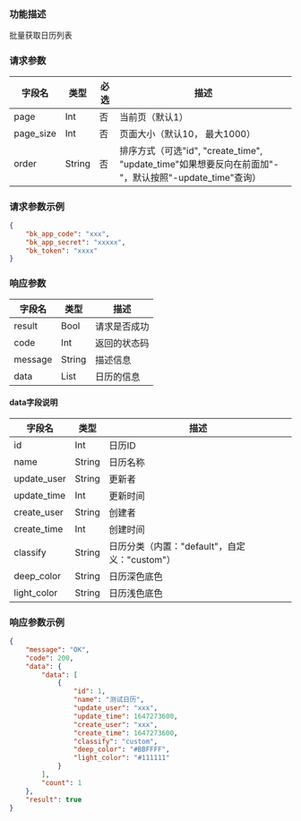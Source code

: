 ### 功能描述

批量获取日历列表


### 请求参数

| 字段名    | 类型   | 必选 | 描述                                                         |
| --------- | ------ | ---- | ------------------------------------------------------------ |
| page      | Int    | 否   | 当前页（默认1）                                              |
| page_size | Int    | 否   | 页面大小（默认10， 最大1000）                                |
| order     | String | 否   | 排序方式（可选"id", "create_time", "update_time"如果想要反向在前面加"-"，默认按照"-update_time"查询） |

### 请求参数示例

```json
{
    "bk_app_code": "xxx",
    "bk_app_secret": "xxxxx",
    "bk_token": "xxxx"
}
```

### 响应参数

| 字段名  | 类型   | 描述         |
| ------- | ------ | ------------ |
| result  | Bool   | 请求是否成功 |
| code    | Int    | 返回的状态码 |
| message | String | 描述信息     |
| data    | List   | 日历的信息   |

#### data字段说明

| 字段名      | 类型   | 描述                                          |
| ----------- | ------ | --------------------------------------------- |
| id          | Int    | 日历ID                                        |
| name        | String | 日历名称                                      |
| update_user | String | 更新者                                        |
| update_time | Int    | 更新时间                                      |
| create_user | String | 创建者                                        |
| create_time | Int    | 创建时间                                      |
| classify    | String | 日历分类（内置："default"，自定义："custom"） |
| deep_color  | String | 日历深色底色                                  |
| light_color | String | 日历浅色底色                                  |

### 响应参数示例

```json
{
    "message": "OK",
    "code": 200,
    "data": {
        "data": [
            {
                "id": 1,
                "name": "测试日历",
                "update_user": "xxx",
                "update_time": 1647273600,
                "create_user": "xxx",
                "create_time": 1647273600,
                "classify": "custom",
                "deep_color": "#BBFFFF",
                "light_color": "#111111"
            }
        ],
        "count": 1
    },
    "result": true
}
```